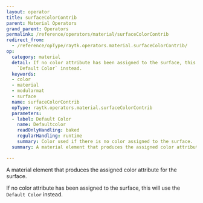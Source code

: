 ```yaml
---
layout: operator
title: surfaceColorContrib
parent: Material Operators
grand_parent: Operators
permalink: /reference/operators/material/surfaceColorContrib
redirect_from:
  - /reference/opType/raytk.operators.material.surfaceColorContrib/
op:
  category: material
  detail: If no color attribute has been assigned to the surface, this will use the
    `Default Color` instead.
  keywords:
  - color
  - material
  - modularmat
  - surface
  name: surfaceColorContrib
  opType: raytk.operators.material.surfaceColorContrib
  parameters:
  - label: Default Color
    name: Defaultcolor
    readOnlyHandling: baked
    regularHandling: runtime
    summary: Color used if there is no color assigned to the surface.
  summary: A material element that produces the assigned color attribute for the surface.

---
```



A material element that produces the assigned color attribute for the surface.

If no color attribute has been assigned to the surface, this will use the `Default Color` instead.